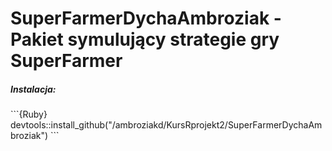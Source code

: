 SuperFarmerDychaAmbroziak - Pakiet symulujący strategie gry SuperFarmer
========================

<h5> Instalacja: </h5>
```{Ruby}
devtools::install_github("/ambroziakd/KursRprojekt2/SuperFarmerDychaAmbroziak")
```

